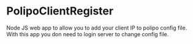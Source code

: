 # PolipoClientRegister
Node JS web app to allow you to add your client IP to polipo config file. With this app you don need to login server to change config file. 
